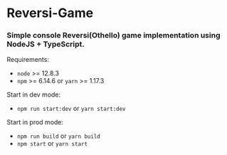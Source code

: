 # Reversi-Game

### Simple console Reversi(Othello) game implementation using NodeJS + TypeScript.

Requirements:
- `node` >= 12.8.3
- `npm` >= 6.14.6 or `yarn` >= 1.17.3

Start in dev mode:
- `npm run start:dev` or `yarn start:dev`

Start in prod mode:
- `npm run build` or `yarn build`
- `npm start` or `yarn start`
